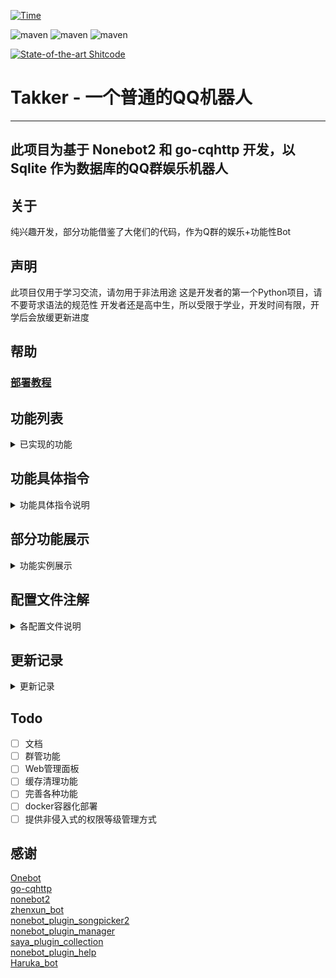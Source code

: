 [![Time](https://wakatime.com/badge/github/FYWinds/takker.svg)](https://wakatime.com/badge/github/FYWinds/takker)

![maven](https://img.shields.io/badge/python-3.9%2B-green)
![maven](https://img.shields.io/badge/nonebot-2.0.0a15-mint)
![maven](https://img.shields.io/badge/go--cqhttp-1.0.0--beta7.fix2-lime)

[![State-of-the-art Shitcode](https://img.shields.io/static/v1?label=State-of-the-art&message=Shitcode&color=7B5804)](https://github.com/trekhleb/state-of-the-art-shitcode)

# Takker - 一个普通的QQ机器人

****
## 此项目为基于 Nonebot2 和 go-cqhttp 开发，以 Sqlite 作为数据库的QQ群娱乐机器人

## 关于
纯兴趣开发，部分功能借鉴了大佬们的代码，作为Q群的娱乐+功能性Bot

## 声明
此项目仅用于学习交流，请勿用于非法用途
这是开发者的第一个Python项目，请不要苛求语法的规范性
开发者还是高中生，所以受限于学业，开发时间有限，开学后会放缓更新进度

## 帮助
### [部署教程](https://windis.cn/archives/158)


## 功能列表
<details>
<summary>已实现的功能</summary>

### 已实现的常用功能
- [x] 每日一签
- [x] pixiv美图/色图 (常用(大嘘
- [x] 缩写查询
- [x] 群内消息总结（每月/每年）
- [x] 一言
- [x] 插件调用统计
- [x] xp统计
- [x] 傲娇钉宫语音包
- [x] pixiv图片上传
- [x] 萝卜子语音包！(厨力++)
- [x] 星座运势
- [x] 天气 (基于[nonebot-plugin-heweather](https://github.com/kexue-z/nonebot-plugin-heweather/)插件修改)
- [x] 鲁迅说 (抄的[zhenxun_bot](https://github.com/HibiKier/zhenxun_bot))

### 已实现的管理员功能
- [x] 95%的插件功能开关 (基于[nonebot_plugin_manager](https://github.com/Jigsaw111/nonebot_plugin_manager)插件修改)
- [x] Bili_Sub 订阅插件 (基于[haruka_bot](https://github.com/SK-415/HarukaBot)修改优化而来)

### 已实现的超级用户功能
- [x] 添加/删除管理（实际上就是设置用户权限）
- [x] 修改群权限
- [x] 多群公告
  
#### 超级用户的被动技能
- [x] 好友请求转发给主人处理
- [x] 超级用户发送多群联合公告后通知主人
- [x] pixiv图片上传由主人审核级别

### 已实现的被动技能
- [x] 被超级用户拉入群聊自动通过
- [x] 复读
- [x] 问（智障回复）
- [x] B站视频解析 (基于[ABot-Graia的插件](https://github.com/djkcyl/ABot-Graia/blob/master/saya/BilibiliResolve)修改而来)

### 已实现的隐藏技能！
- [x] 检测恶意触发命令（将被次高权限ban掉5分钟，只有最高权限(9&10级)可以进行unban）
- [x] 群权限系统
  </details>

## 功能具体指令
<details>
<summary>功能具体指令说明</summary>

### 常用功能
参数范例: [必填参数] <可选参数>

功能         | 指令              | 说明                                                                                         | 权限
|:----------:|:-----------------|:--------------------------------------------------------------------------------------------|:--:|
| 每日一签     | 签到/luck/抽签/运势| 发送后返回一张图片，包含随机acg美图、日期、今日运势                                                 | 1  |
| 权限系统     | perm get</br>perm set [权限等级]| 获取当前对话的权限等级</br>设置当前会话的权限等级                                     | >权限等级|
| pixiv美图/色图| pix <关键词1> <关键词n> <-l NSFW等级> | 获得一张pixiv的美图、图片信息和图片的高清链接！                                 | 6  |
| 问         | 以问开头的语句自动触发| 匹配句中的x不x，多少，多久，什么时候，谁 进行人工智障的回答                                          | 1 |
| 缩写查询    | 好好说话 [缩写]     | 返回查询到的可能代表的内容（接口[magiconch](https://lab.magiconch.com/api/nbnhhsh/guess)）       | 2  |
| 群内消息总结 | 本群月内总结/本群年内总结| 效果见功能展示                                                                             | 消息记录权限 1 </br> 调用生成总结权限 群管理员+超级用户 |
| 复读        | 相同的三条消息后自动触发| ?这都需要说明吗                                                                            | 2  |
| 一言        | .h <类型>          | a 动画 b 文学 c 影视 d 诗词 e 哲学 f 网易云                                                    | 1  |
| 亲亲GIF     | 亲@目标            | 生成一张狂亲的GIF                                                                            | 2  |
| 摸头GIF     | 摸@目标            | 生成一张摸头的GIF                                                                            | 2  |
| 点歌        | 点歌 歌名           | 顾名思义                                                                                    | 2  |
| 插件调用统计  | 插件调用统计        | 生成一张统计图片                                                                             | 2  |
| xp统计      | xp统计             | 生成一张统计图片，数据源为illust插件搜索的关键词                                                  | 2  |
| 钉宫语音包   | 傲娇               | 发送一条钉宫的语音和对应的中文翻译                                                               | 3  |
| pix图片上传  | pixupload [pid]   | 将该uid对应的图片交由主人审核并选择是否添加到图库中                                                | 6  |
| 萝卜子语音包  | @机器人 [话]       | 随机的一句亚托莉的语音包                                                                       | 3  |
| 星座运势     | .sluck <要绑定的星座>| 获取绑定的星座的今日运势数据                                                                   | 1  |
| 天气        | 天气 <指定城市>     | 返回指定城市的天气信息                                                                         | 2  |
| 鲁迅说      | 鲁迅说，内容         | 生成一张鲁迅说的草图                                                                          | 3  |
| B站视频解析  | BV av b23.tv       | 生成解析图片                                                                                 | 3  |
### 管理员功能
功能         | 指令              | 说明                                                                                         | 权限
|:----------:|:-----------------|:--------------------------------------------------------------------------------------------|:--:|
| 插件管理器   | pm list/ban/unban| pm list获取当前会话插件列表</br>pm ban/unban [插件1] <插件x> 禁用/启用当前会话的指定插件             | 群管+超级用户|
| 撤回Bot消息 | 回复Bot消息 撤回   | 让Bot撤回自己发过的指定消息                                                                      | 群管+超级用户|
| Bili_sub   | 见文档(目前还没写)  | 订阅b站主播的直播&动态                                                                          | 群管+超级用户|

### 超级用户功能
功能         | 指令              | 说明                                                                                         | 权限
|:----------:|:-----------------|:--------------------------------------------------------------------------------------------|:--:|
| 多群联合公告 | notice [群1 群2] -n [公告内容]| 以1-2秒的随机间隔依次向指定群聊发送一条公告，公告内容暂不支持换行                          | 9  |
|权限系统     | perm list</br>perm set [权限等级] <-g 群号>/<-u qq号>| 获取加入的所有群聊的权限等级</br>设置指定群聊/用户的权限等级       | 超级用户|

</details>

## 部分功能展示
<details>
<summary>功能实例展示</summary>

### 群内消息总结词云  
![](https://raw.githubusercontent.com/FYWinds/takker/master/docs/img/summary_wordcloud.png)

</details>

## 配置文件注解
<details>
<summary>各配置文件说明</summary>

./configs/config.py

```python
# 身份名单
OWNER: str = ""  # 主人
SUPERUSERS: List[str] = ["0", "", ""]  # 超级用户名单

# 各个API的配置
ALAPI_TOKEN: str = ""  # ALAPI
NETEASE_API: str = "nemapi.windis.xyz"  # NodeJS版本的网易云音乐API的地址
PIXIV_IMAGE_URL: str = "pixiv.windis.xyz"  # 反代i.pximg.net的网址
ALI_API_TOKEN: str = ""  # 阿里云市场API的APPcode
WEATHER_API_KEY: str = ""  # 和风天气API key

# 各种限制
MAX_PROCESS_TIME: int = 30  # 部分指令处理最大等待时间，单位秒，在此期间用户不能再次发起相同指令
BAN_CHEKC_FREQ: int = 5  # 恶意触发命令检测阈值
BAN_CHECK_PERIOD: int = 3  # 恶意触发命令检测时间
BAN_TIME: int = 5  # 恶意触发命令后的封禁时间，单位分钟

# 隐藏插件列表
HIDDEN_PLUGINS: List[str] = [
    "nonebot_plugin_apscheduler",
    "nonebot_plugin_test",
    "hook",
    "invite_check",
    "withdraw",
]

WEATHER_DEFAULT: str = ""  # 天气插件默认城市/区
```

./configs/path_config.py

```python
# 图片路径
IMAGE_PATH = Path("resources/img/")
# 音频路径
VOICE_PATH = Path("resources/voice/")
# 文本路径
TEXT_PATH = Path("resources/text/")
# 模板路径
TEMPLATE_PATH = Path("resources/templates")
# 字体路径
FONT_PATH = Path("resources/fonts/")
# 日志路径
LOG_PATH = Path("log/")
# 数据路径
DATA_PATH = Path("data/")
# 临时图片路径
TEMP_PATH = Path("resources/img/temp/")
```
</details>


## 更新记录

<details>
<summary>更新记录</summary>

### 2021/10/17
* 提升截图的清晰度

### 2021/?/?
* 不知道咕了多少天
* 添加功能-B站订阅推送
* 添加功能-B站视频解析
* 数据库结构重构
* 增加旧版数据转换，但依旧建议手动备份data.db
* ???
* 修复大量错误
* 准备发版

### 2021/8/31
* 添加功能-天气

### 2021/8/30
* 这应该是开学前最后一个更新了
* 添加功能-星座运势

### 2021/8/27
* 签到添加了新的一个模板

### 2021/8/26
* 添加了部署指南
* 签到的图片模板改为自适应高度
* 解决了签到的图片拉伸问题

### 2021/8/24
* 添加功能-亚托莉语音包(目前基于文本相似度匹配)

### 2021/8/23
* Pixiv美图添加功能-多关键词搜索
* Pixiv美图添加功能-pid直接向P站搜索
* 添加功能-撤回指定消息

### 2021/8/22
* 修复部分指令间冲突的BUG
* 添加插件调用统计替代指令
* 修复插件调用统计统计未启用插件
* 添加功能-上传p站图片到图库
* 添加功能-钉宫语音包
* 修复了加群审核的报错（只要try except了就不叫报错

### 2021/8/21
* 修复每日签到积分bug
* 修复部分插件权限问题
* 添加了钉宫语音包功能
* 修复插件管理器获取权限报错的问题
* 修复了私聊bot设置自己权限时报错无反馈的问题
* 修复了xp统计全部渲染的Bug
* 修复了插件调用统计的Bug

### 2021/8/20
* 修复一些优先级的bug
* 加入插件统计
* 加入xp统计
* 修复一些绘图BUG
* 加入所有环境下都关闭重载
* 修复不知道哪些BUG
* 修改pixiv美图发送的图片质量和链接内容

### 2021.8.19
* 修了一整天的服务器，现在bot内部调用的我自建的API都正常了
* 修复插件管理系统禁用插件时的bug
* 修复权限和插件管理的-u -g不能同时管理多个会话的bug
* 修复pixiv美图功能若原画失效导致抛出Exception的bug
* 修复公告插件无法发送多行公告
* 更新部分依赖

### 2021/8/18
* 点歌、摸头GIF、狂亲GIF
* Legacy插件重构完成
* 配置文件更新为空配置，需手动修改

### 2021/8/17
* 又是很多神奇的东西
* Legacy的插件基本要重置完成了

### 2021/8/16
* 很多神奇的东西（懒得写了

### 2021/8/15
* 智障随机问答

### 2021/8/14
* pixiv美图

### 2021/8/13
* 加入了多群联合公告插件
* 在README中对部分功能进行了说明
* 更新到光速发版的nonebot 2.0.0a15

### 2021/8/12
* 加入签到插件(至少能用了(有功能辣！))

### 2021/7/31
* 数据库相关服务和模型

### 2021/7/29
* 开始重构Takker(指新建文件夹)
* 重新封装部分API

</details>

## Todo
- [ ] 文档
- [ ] 群管功能
- [ ] Web管理面板
- [ ] 缓存清理功能
- [ ] 完善各种功能
- [ ] docker容器化部署
- [ ] 提供非侵入式的权限等级管理方式

## 感谢
[Onebot](https://github.com/howmanybots/onebot)  
[go-cqhttp](https://github.com/Mrs4s/go-cqhttp)  
[nonebot2](https://github.com/nonebot/nonebot2)  
[zhenxun_bot](https://github.com/HibiKier/zhenxun_bot)  
[nonebot_plugin_songpicker2](https://github.com/maxesisn/nonebot_plugin_songpicker2)    
[nonebot_plugin_manager](https://github.com/Jigsaw111/nonebot_plugin_manager)  
[saya_plugin_collection](https://github.com/SAGIRI-kawaii/saya_plugins_collection)  
[nonebot_plugin_help](https://github.com/XZhouQD/nonebot-plugin-help)  
[Haruka_bot](https://github.com/SK-415/HarukaBot)
